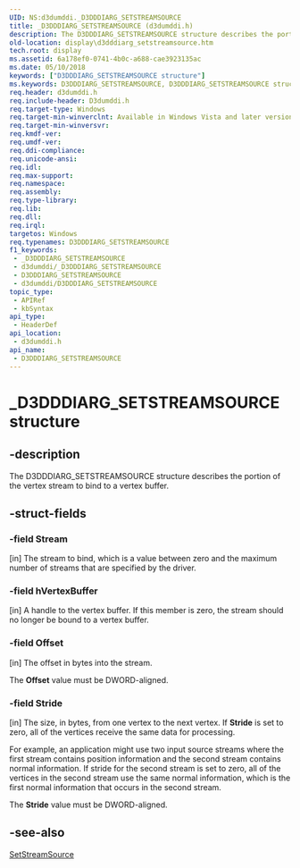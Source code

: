 ```yaml
---
UID: NS:d3dumddi._D3DDDIARG_SETSTREAMSOURCE
title: _D3DDDIARG_SETSTREAMSOURCE (d3dumddi.h)
description: The D3DDDIARG_SETSTREAMSOURCE structure describes the portion of the vertex stream to bind to a vertex buffer.
old-location: display\d3dddiarg_setstreamsource.htm
tech.root: display
ms.assetid: 6a178ef0-0741-4b0c-a688-cae3923135ac
ms.date: 05/10/2018
keywords: ["D3DDDIARG_SETSTREAMSOURCE structure"]
ms.keywords: D3DDDIARG_SETSTREAMSOURCE, D3DDDIARG_SETSTREAMSOURCE structure [Display Devices], UMDisplayDriver_param_Structs_f90eed83-1d01-4502-84e4-22cff72016d6.xml, _D3DDDIARG_SETSTREAMSOURCE, d3dumddi/D3DDDIARG_SETSTREAMSOURCE, display.d3dddiarg_setstreamsource
req.header: d3dumddi.h
req.include-header: D3dumddi.h
req.target-type: Windows
req.target-min-winverclnt: Available in Windows Vista and later versions of the Windows operating systems.
req.target-min-winversvr: 
req.kmdf-ver: 
req.umdf-ver: 
req.ddi-compliance: 
req.unicode-ansi: 
req.idl: 
req.max-support: 
req.namespace: 
req.assembly: 
req.type-library: 
req.lib: 
req.dll: 
req.irql: 
targetos: Windows
req.typenames: D3DDDIARG_SETSTREAMSOURCE
f1_keywords:
 - _D3DDDIARG_SETSTREAMSOURCE
 - d3dumddi/_D3DDDIARG_SETSTREAMSOURCE
 - D3DDDIARG_SETSTREAMSOURCE
 - d3dumddi/D3DDDIARG_SETSTREAMSOURCE
topic_type:
 - APIRef
 - kbSyntax
api_type:
 - HeaderDef
api_location:
 - d3dumddi.h
api_name:
 - D3DDDIARG_SETSTREAMSOURCE
---
```


# _D3DDDIARG_SETSTREAMSOURCE structure


## -description

The D3DDDIARG_SETSTREAMSOURCE structure describes the portion of the vertex stream to bind to a vertex buffer.

## -struct-fields

### -field Stream

[in] The stream to bind, which is a value between zero and the maximum number of streams that are specified by the driver.

### -field hVertexBuffer

[in] A handle to the vertex buffer. If this member is zero, the stream should no longer be bound to a vertex buffer.

### -field Offset

[in] The offset in bytes into the stream. 

The <b>Offset</b> value must be DWORD-aligned.

### -field Stride

[in] The size, in bytes, from one vertex to the next vertex. If <b>Stride</b> is set to zero, all of the vertices receive the same data for processing. 

For example, an application might use two input source streams where the first stream contains position information and the second stream contains normal information. If stride for the second stream is set to zero, all of the vertices in the second stream use the same normal information, which is the first normal information that occurs in the second stream.

The <b>Stride</b> value must be DWORD-aligned.

## -see-also

<a href="/windows-hardware/drivers/ddi/d3dumddi/nc-d3dumddi-pfnd3dddi_setstreamsource">SetStreamSource</a>